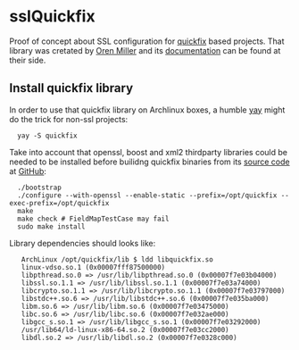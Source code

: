 # sslQuickfix

Proof of concept about SSL configuration for [quickfix](http://www.quickfixengine.org/) based projects. That library was cretated by [Oren Miller](oren@quickfixengine.org) and its [documentation](http://www.quickfixengine.org/quickfix/doc/html/) can be found at their side.

## Install quickfix library

In order to use that quickfix library on Archlinux boxes, a humble [yay](https://github.com/Jguer/yay) might do the trick for non-ssl projects:

      yay -S quickfix

Take into account that openssl, boost and xml2 thirdparty libraries could be needed to be installed before builidng quickfix binaries from its [source code](http://prdownloads.sourceforge.net/quickfix/quickfix-1.15.1.tar.gz) at [GitHub](https://github.com/quickfix/quickfix):

      ./bootstrap
      ./configure --with-openssl --enable-static --prefix=/opt/quickfix --exec-prefix=/opt/quickfix
      make
      make check # FieldMapTestCase may fail
      sudo make install

Library dependencies should looks like:

       ArchLinux /opt/quickfix/lib $ ldd libquickfix.so
       linux-vdso.so.1 (0x00007fff87500000)
       libpthread.so.0 => /usr/lib/libpthread.so.0 (0x00007f7e03b04000)
       libssl.so.1.1 => /usr/lib/libssl.so.1.1 (0x00007f7e03a74000)
       libcrypto.so.1.1 => /usr/lib/libcrypto.so.1.1 (0x00007f7e03797000)
       libstdc++.so.6 => /usr/lib/libstdc++.so.6 (0x00007f7e035ba000)
       libm.so.6 => /usr/lib/libm.so.6 (0x00007f7e03475000)
       libc.so.6 => /usr/lib/libc.so.6 (0x00007f7e032ae000)
       libgcc_s.so.1 => /usr/lib/libgcc_s.so.1 (0x00007f7e03292000)
       /usr/lib64/ld-linux-x86-64.so.2 (0x00007f7e03cc2000)
       libdl.so.2 => /usr/lib/libdl.so.2 (0x00007f7e0328c000)
 

